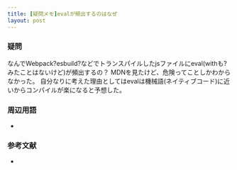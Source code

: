 ```yaml
---
title: [疑問メモ]evalが頻出するのはなぜ
layout: post
---
```


### 疑問
なんでWebpack?esbuild?などでトランスパイルしたjsファイルにeval(withも?みたことはないけど)が頻出するの？
MDNを見たけど、危険ってことしかわからなかった。
自分なりに考えた理由としてはevalは機械語(ネイティブコード)に近いからコンパイルが楽になると予想した。

### 周辺用語
- 


### 参考文献
- []()